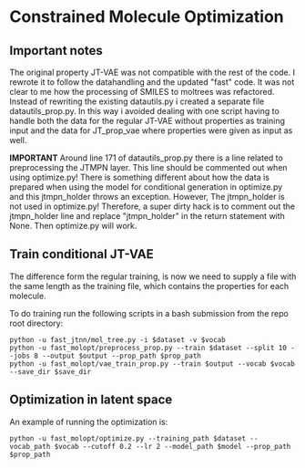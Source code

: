 # Constrained Molecule Optimization

## Important notes
The original property JT-VAE was not compatible with the rest of the code. I rewrote it to follow the datahandling and the updated "fast" code.
It was not clear to me how the processing of SMILES to moltrees was refactored.
Instead of rewriting the existing datautils.py i created a separate file datautils_prop.py. In this way i avoided dealing with one script having to handle both the data for the regular JT-VAE without properties as training input and the data for JT_prop_vae where properties were given as input as well.

**IMPORTANT**
Around line 171 of datautils_prop.py there is a line related to preprocessing the JTMPN layer. This line should be commented out when using optimize.py! There is something different about how the data is prepared when using the model for conditional generation in optimize.py and this jtmpn_holder throws an exception. However, The jtmpn_holder is not used in optimize.py!
Therefore, a super dirty hack is to comment out the jtmpn_holder line and replace "jtmpn_holder" in the return statement with None. Then optimize.py will work.


## Train conditional JT-VAE

The difference form the regular training, is now we need to supply a file with the same length as the training file, which contains the properties for each molecule.

To do training run the following scripts in a bash submission from the repo root directory:

```
python -u fast_jtnn/mol_tree.py -i $dataset -v $vocab
python -u fast_molopt/preprocess_prop.py --train $dataset --split 10 --jobs 8 --output $output --prop_path $prop_path
python -u fast_molopt/vae_train_prop.py --train $output --vocab $vocab --save_dir $save_dir
```

## Optimization in latent space


An example of running the optimization is:

```
python -u fast_molopt/optimize.py --training_path $dataset --vocab_path $vocab --cutoff 0.2 --lr 2 --model_path $model --prop_path $prop_path
```
